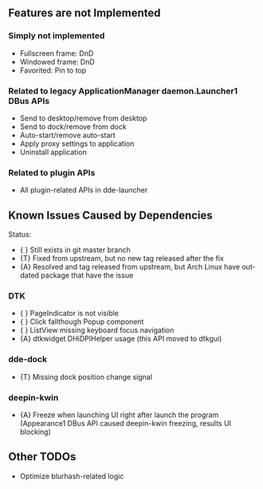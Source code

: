 ## Features are not Implemented

### Simply not implemented

- Fullscreen frame: DnD
- Windowed frame: DnD
- Favorited: Pin to top

### Related to legacy ApplicationManager daemon.Launcher1 DBus APIs

- Send to desktop/remove from desktop
- Send to dock/remove from dock
- Auto-start/remove auto-start
- Apply proxy settings to application
- Uninstall application

### Related to plugin APIs

- All plugin-related APIs in dde-launcher

## Known Issues Caused by Dependencies

Status:

- { } Still exists in git master branch
- {T} Fixed from upstream, but no new tag released after the fix
- {A} Resolved and tag released from upstream, but Arch Linux have out-dated package that have the issue

### DTK

- { } PageIndicator is not visible
- { } Click fallthough Popup component
- { } ListView missing keyboard focus navigation
- {A} dtkwidget DHiDPIHelper usage (this API moved to dtkgui)

### dde-dock

- {T} Missing dock position change signal

### deepin-kwin

- {A} Freeze when launching UI right after launch the program (Appearance1 DBus API caused deepin-kwin freezing, results UI blocking)

## Other TODOs

- Optimize blurhash-related logic

